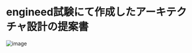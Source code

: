 # engineed試験にて作成したアーキテクチャ設計の提案書
![image](https://user-images.githubusercontent.com/102734795/190996469-ef8fa9a7-95ab-48ce-81ce-c9d31d83cfd8.png)

